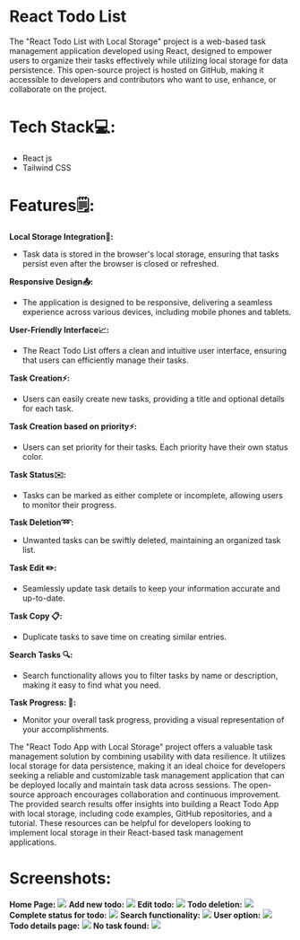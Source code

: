 # React Todo List

The "React Todo List with Local Storage" project is a web-based task management application developed using React, designed to empower users to organize their tasks effectively while utilizing local storage for data persistence. This open-source project is hosted on GitHub, making it accessible to developers and contributors who want to use, enhance, or collaborate on the project.

# Tech Stack💻:

- React js
- Tailwind CSS

# Features🗒:

**Local Storage Integration🔧:**

- Task data is stored in the browser's local storage, ensuring that tasks persist even after the browser is closed or refreshed.

**Responsive Design📤:**

- The application is designed to be responsive, delivering a seamless experience across various devices, including mobile phones and tablets.

**User-Friendly Interface📈:**

- The React Todo List offers a clean and intuitive user interface, ensuring that users can efficiently manage their tasks.

**Task Creation⚡:**

- Users can easily create new tasks, providing a title and optional details for each task.

**Task Creation based on priority⚡:**

- Users can set priority for their tasks. Each priority have their own status color.

**Task Status✉️:**

- Tasks can be marked as either complete or incomplete, allowing users to monitor their progress.

**Task Deletion➿:**

- Unwanted tasks can be swiftly deleted, maintaining an organized task list.

**Task Edit ✏️:**

- Seamlessly update task details to keep your information accurate and up-to-date.

**Task Copy 📋:**

- Duplicate tasks to save time on creating similar entries.

**Search Tasks 🔍:**

- Search functionality allows you to filter tasks by name or description, making it easy to find what you need.

**Task Progress: 🔄:**

- Monitor your overall task progress, providing a visual representation of your accomplishments.

The "React Todo App with Local Storage" project offers a valuable task management solution by combining usability with data resilience. It utilizes local storage for data persistence, making it an ideal choice for developers seeking a reliable and customizable task management application that can be deployed locally and maintain task data across sessions. The open-source approach encourages collaboration and continuous improvement.
The provided search results offer insights into building a React Todo App with local storage, including code examples, GitHub repositories, and a tutorial. These resources can be helpful for developers looking to implement local storage in their React-based task management applications.

# Screenshots:

**Home Page:**
![](./src/assets/home-page.png)
**Add new todo:**
![](./src/assets/add-new-todo.png)
**Edit todo:**
![](./src/assets/edit-task.png)
**Todo deletion:**
![](./src/assets/task-deletion.png)
**Complete status for todo:**
![](./src/assets/complete-task.png)
**Search functionality:**
![](./src/assets/search.png)
**User option:**
![](./src/assets/user-option.png)
**Todo details page:**
![](./src/assets/todo-details.png)
**No task found:**
![](./src/assets/no-task.png)
